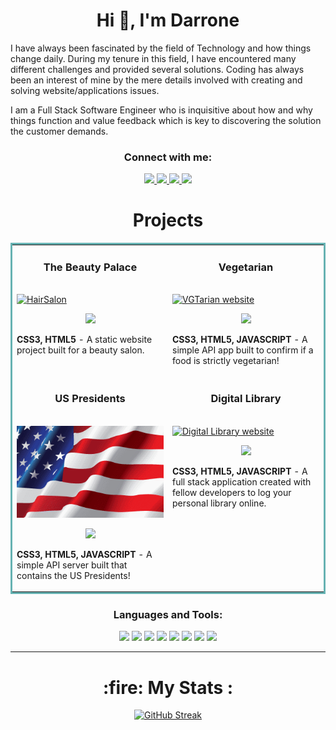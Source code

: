 <h1 align="center">Hi 👋, I'm Darrone</h1>


I have always been fascinated by the field of Technology and how things change daily.  During my tenure in this field, I have encountered many different challenges and provided several solutions.  Coding has always been an interest of mine by the mere details involved with creating and solving website/applications issues.

I am a Full Stack Software Engineer who is inquisitive about how and why things function and value feedback which is key to discovering the solution the customer demands.


<h3 align="center">Connect with me:</h3>
<p align="center">
  
  <a href="https://dasdev.netlify.app/" target="_blank">
   <img src="https://img.shields.io/static/v1?label=|&message=WEBSITE&color=blue&style=plastic&logo=react&logo-color=blue"/>
  </a>
  <a href="https://www.linkedin.com/in/dasdev/" target="_blank">
    <img src="https://img.shields.io/static/v1?label=|&message=LINKED-IN&color=yellow&style=plastic&logo=linkedin&logo-color=white"/>
  </a>
  <a href="https://twitter.com/dasdev_" target="_blank">
    <img src="https://img.shields.io/static/v1?label=|&message=TWITTER&color=blue&style=plastic&logo=twitter&logo-color=white"/>
  </a>
  <a href="https://angel.co/u/dasdev" target="_blank">
    <img src="https://img.shields.io/static/v1?label=|&message=ANGEL-LIST&color=yellow&style=plastic&logo=angellist&logo-color=white"/>
  </a>
 </p>

  
  
  

<h1 align="center">Projects</h1>
<table bordercolor="#66b2b2">
 <tr>
     <td width="50%" valign="top">
      <h3 align="center">The Beauty Palace</h3>
        <br />
      <a target="_blank" href="#">
            <img src="https://github.com/BigSuggs72/salon/blob/main/images/salon.jpg" width="100%" height="250px" alt="HairSalon"/>
        </a>
        <br />
        <p align="center">
  <a href="https://bpsalon.netlify.app/" target="_blank">
    <img src="https://img.shields.io/static/v1?label=|&message=VISIT SITE&color=blue&style=plastic&logo=wordpress&logo-color=white"/>
  </a>
      </p>
         <p><strong>CSS3, HTML5</strong> - A static website project built for a beauty salon.</p>
    </td>
    <td width="50%" valign="top">
      <h3 align="center">Vegetarian</h3>
        <br />
      <a target="_blank" href="#">
        <img src="https://github.com/BigSuggs72/vegetarian/blob/main/veggie.png" width="100%" height="50%" alt="VGTarian website"/>
        </a>
        <br />
        <p align="center">  
   <a href="https://vgtarian.netlify.app/" target="_blank">
    <img src="https://img.shields.io/static/v1?label=|&message=VISIT SITE&color=yellow&style=plastic&logo=wordpress&logo-color=white"/>
   </a>
      </p>
        <p><strong>CSS3, HTML5, JAVASCRIPT</strong> - A simple API app built to confirm if a food is strictly vegetarian!</p>
    </td>
 </tr>
 <tr>
   <td width="50%" valign="top">
     <h3 align="center">US Presidents</h3>
      <br />
     <a target="_blank" href="#">
     <img src="https://github.com/BigSuggs72/presapp/blob/main/image/USFlag.gif" width="100%" height="50%" alt="US President website"/>
     </a>
     <br />
     <p align="center">
    <a href="https://uspres.netlify.app/" target="_blank">
    <img src="https://img.shields.io/static/v1?label=|&message=VISIT SITE&color=blue&style=plastic&logo=wordpress&logo-color=white"/>
    </a>
    </p>
    <p><strong>CSS3, HTML5, JAVASCRIPT</strong> - A simple API server built that contains the US Presidents!</p>
    </td>
   <td width="50%" valign="top">
     <h3 align="center">Digital Library</h3>
      <br />
     <a target="_blank" href="#">
     <img src="https://github.com/BigSuggs72/strata/blob/master/images/books.jpg" width="100%" height="250px" alt="Digital Library website"/>
     </a>
     <br />
     <p align="center">
    <a href="https://lib-82kn.onrender.com/" target="_blank">
    <img src="https://img.shields.io/static/v1?label=|&message=VISIT SITE&color=yellow&style=plastic&logo=wordpress&logo-color=white"/>
    </a>
    </p>
    <p><strong>CSS3, HTML5, JAVASCRIPT</strong> - A full stack application created with fellow developers to log your personal library online.</p>
    </td>
  </tr>
  
  </table>
  
  
   
  
  
<h3 align="center">Languages and Tools:</h3>
<p align="center">
    <img src="https://img.shields.io/static/v1?label=|&message=REACT.JS&color=yellow&style=plastic&logo=react"/>
    <img src="https://img.shields.io/static/v1?label=|&message=HTML5&color=blue&style=plastic&logo=html5"/>
    <img src="https://img.shields.io/static/v1?label=|&message=CSS3&color=yellow&style=plastic&logo=css3"/>
    <img src="https://img.shields.io/static/v1?label=|&message=JAVASCRIPT&color=blue&style=plastic&logo=javascript"/>
    <img src="https://img.shields.io/static/v1?label=|&message=MONGO-DB&color=yellow&style=plastic&logo=mongodb"/>
    <img src="https://img.shields.io/static/v1?label=|&message=GIT&color=blue&style=plastic&logo=git"/>
    <img src="https://img.shields.io/static/v1?label=|&message=NODE.JS&color=yellow&style=plastic&logo=react"/>
    <img src="https://img.shields.io/static/v1?label=|&message=EXPRESS&color=blue&style=plastic&logo=express"/>
  <p align="center">

 ---
    
 <div align="center">
<h1 align=center> :fire: My Stats :</h1>


[![GitHub Streak](http://github-readme-streak-stats.herokuapp.com?user=BigSuggs72&theme=solarized-light&hide_border=true&date_format=%5BY%20%5DM%20j)](https://git.io/streak-stats)
   
<!--    yeblu -->
<!--    navy-gear -->
<!--    solarized-light -->
 </div>
